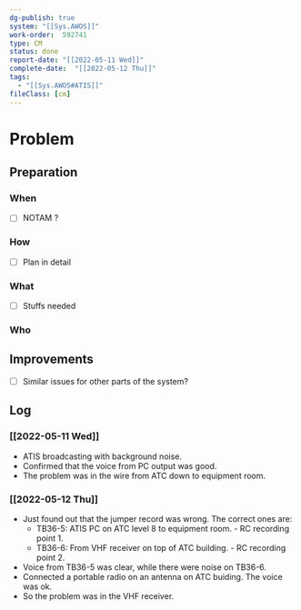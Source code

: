 ```yaml
---
dg-publish: true
system: "[[Sys.AWOS]]"
work-order:  592741
type: CM
status: done
report-date: "[[2022-05-11 Wed]]"
complete-date:  "[[2022-05-12 Thu]]"
tags: 
  - "[[Sys.AWOS#ATIS]]"
fileClass: [cm]
---
```


# Problem
## Preparation
### When
- [ ] NOTAM ?
### How
- [ ] Plan in detail
### What
- [ ] Stuffs needed
### Who

## Improvements
- [ ] Similar issues for other parts of the system?

## Log
### [[2022-05-11 Wed]]
- ATIS broadcasting with background noise.
- Confirmed that the voice from PC output was good.
- The problem was in the wire from ATC down to equipment room.
### [[2022-05-12 Thu]]
- Just found out that the jumper record was wrong. The correct ones are:
	- TB36-5: ATIS PC on ATC level 8 to equipment room. - RC recording point 1.
	- TB36-6: From VHF receiver on top of ATC building. - RC recording point 2. 
- Voice from TB36-5 was clear, while there were noise on TB36-6.
- Connected a portable radio on an antenna on ATC buiding. The voice was ok.
- So the problem was in the VHF receiver.

